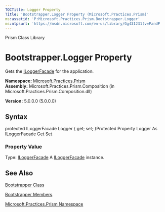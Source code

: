 ```yaml
---
TOCTitle: Logger Property
Title: 'Bootstrapper.Logger Property (Microsoft.Practices.Prism)'
ms:assetid: 'P:Microsoft.Practices.Prism.Bootstrapper.Logger'
ms:mtpsurl: 'https://msdn.microsoft.com/en-us/library/Gg431231(v=PandP.50)'
---
```


Prism Class Library

Bootstrapper.Logger Property
================================

Gets the [ILoggerFacade](https://msdn.microsoft.com/t:microsoft.practices.prism.logging.iloggerfacade) for the application.

**Namespace:** [Microsoft.Practices.Prism](https://msdn.microsoft.com/n:microsoft.practices.prism)
**Assembly:** Microsoft.Practices.Prism.Composition (in Microsoft.Practices.Prism.Composition.dll)

**Version:** 5.0.0.0 (5.0.0.0)

## Syntax


<span id="syntaxToggle"></span>protected ILoggerFacade Logger { get; set; }Protected Property Logger As ILoggerFacade Get Set
### Property Value

Type: [ILoggerFacade](https://msdn.microsoft.com/t:microsoft.practices.prism.logging.iloggerfacade)
A [ILoggerFacade](https://msdn.microsoft.com/t:microsoft.practices.prism.logging.iloggerfacade) instance.

See Also
--------


[Bootstrapper Class](https://msdn.microsoft.com/t:microsoft.practices.prism.bootstrapper)

[Bootstrapper Members](https://msdn.microsoft.com/allmembers.t:microsoft.practices.prism.bootstrapper)

[Microsoft.Practices.Prism Namespace](https://msdn.microsoft.com/n:microsoft.practices.prism)
